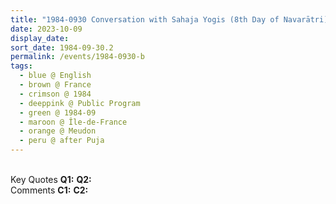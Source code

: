 ```yaml
---
title: "1984-0930 Conversation with Sahaja Yogis (8th Day of Navarātri), after Aṣhṭamī Pūjā, Complexe Sportif René Leduc, 12 Rue du Père Brottier, Meudon (12 kms SW of Paris), Île-de-France, France"
date: 2023-10-09
display_date: 
sort_date: 1984-09-30.2
permalink: /events/1984-0930-b
tags:
  - blue @ English
  - brown @ France
  - crimson @ 1984
  - deeppink @ Public Program
  - green @ 1984-09
  - maroon @ Île-de-France
  - orange @ Meudon
  - peru @ after Puja
---
```


<br>

<wave-list>
  <list-title color="DarkSeaGreen" width="55">Key Quotes</list-title>
  <list-item color="BlanchedAlmond" width="280"><b>Q1:</b> <i></i></list-item>
  <list-item color="Lavender" width="280"><b>Q2:</b> <i></i></list-item>
</wave-list>

<br>

<wave-list>
  <list-title color="DarkSeaGreen" width="55">Comments</list-title>
  <list-item color="BlanchedAlmond" width="280"><b>C1:</b> <i></i></list-item>
  <list-item color="Lavender" width="280"><b>C2:</b> <i></i></list-item>
</wave-list>